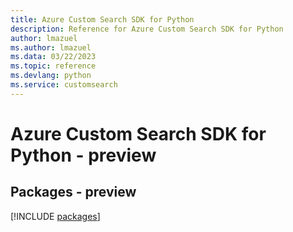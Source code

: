 ```yaml
---
title: Azure Custom Search SDK for Python
description: Reference for Azure Custom Search SDK for Python
author: lmazuel
ms.author: lmazuel
ms.data: 03/22/2023
ms.topic: reference
ms.devlang: python
ms.service: customsearch
---
```

# Azure Custom Search SDK for Python - preview
## Packages - preview
[!INCLUDE [packages](custom-search-index.md)]